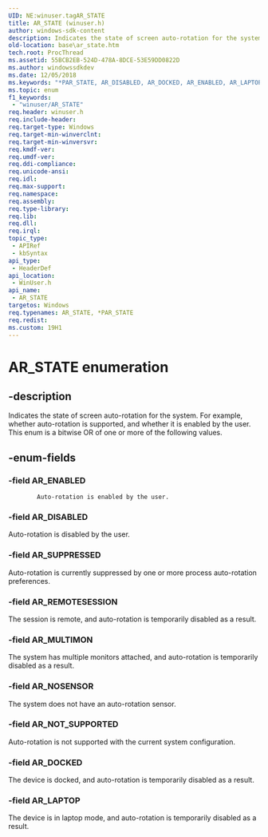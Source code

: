 ```yaml
---
UID: NE:winuser.tagAR_STATE
title: AR_STATE (winuser.h)
author: windows-sdk-content
description: Indicates the state of screen auto-rotation for the system. For example, whether auto-rotation is supported, and whether it is enabled by the user.
old-location: base\ar_state.htm
tech.root: ProcThread
ms.assetid: 55BCB2EB-524D-478A-8DCE-53E59DD0822D
ms.author: windowssdkdev
ms.date: 12/05/2018
ms.keywords: "*PAR_STATE, AR_DISABLED, AR_DOCKED, AR_ENABLED, AR_LAPTOP, AR_MULTIMON, AR_NOSENSOR, AR_NOT_SUPPORTED, AR_REMOTESESSION, AR_STATE, AR_STATE enumeration, AR_SUPPRESSED, PAR_STATE, PAR_STATE enumeration pointer, base.ar_state, winuser/AR_DISABLED, winuser/AR_DOCKED, winuser/AR_ENABLED, winuser/AR_LAPTOP, winuser/AR_MULTIMON, winuser/AR_NOSENSOR, winuser/AR_NOT_SUPPORTED, winuser/AR_REMOTESESSION, winuser/AR_STATE, winuser/AR_SUPPRESSED, winuser/PAR_STATE"
ms.topic: enum
f1_keywords: 
 - "winuser/AR_STATE"
req.header: winuser.h
req.include-header: 
req.target-type: Windows
req.target-min-winverclnt: 
req.target-min-winversvr: 
req.kmdf-ver: 
req.umdf-ver: 
req.ddi-compliance: 
req.unicode-ansi: 
req.idl: 
req.max-support: 
req.namespace: 
req.assembly: 
req.type-library: 
req.lib: 
req.dll: 
req.irql: 
topic_type:
 - APIRef
 - kbSyntax
api_type:
 - HeaderDef
api_location:
 - WinUser.h
api_name:
 - AR_STATE
targetos: Windows
req.typenames: AR_STATE, *PAR_STATE
req.redist: 
ms.custom: 19H1
---
```


# AR_STATE enumeration


## -description


Indicates the state of screen auto-rotation for the system. For example, whether auto-rotation is supported, and whether it is enabled by the user. This enum is a bitwise OR of one or more of the following values.


## -enum-fields




### -field AR_ENABLED

            Auto-rotation is enabled by the user.


### -field AR_DISABLED

Auto-rotation is disabled by the user.


### -field AR_SUPPRESSED

Auto-rotation is currently suppressed by one or more process auto-rotation preferences.


### -field AR_REMOTESESSION

The session is remote, and auto-rotation is temporarily disabled as a result.


### -field AR_MULTIMON

The system has multiple monitors attached, and auto-rotation is temporarily disabled as a result.


### -field AR_NOSENSOR

The system does not have an auto-rotation sensor.


### -field AR_NOT_SUPPORTED

Auto-rotation is not supported with the current system configuration.


### -field AR_DOCKED

The device is docked, and auto-rotation is temporarily disabled as a result.


### -field AR_LAPTOP

The device is in laptop mode, and auto-rotation is temporarily disabled as a result.

